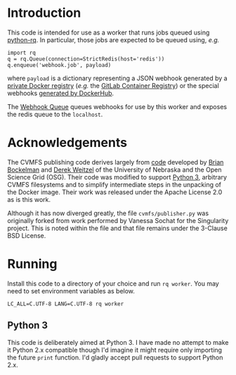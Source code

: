 # Introduction

This code is intended for use as a worker that runs jobs queued using
[python-rq](http://python-rq.org/). In particular, those jobs are expected to be
queued using, _e.g._
```
import rq
q = rq.Queue(connection=StrictRedis(host='redis'))
q.enqueue('webhook.job', payload)
```
where `payload` is a dictionary representing a JSON webhook generated by a
[private Docker registry](https://docs.docker.com/registry/notifications/)
(_e.g._ the [GitLab Container Registry](https://docs.gitlab.com/ce/user/project/container_registry.html))
or the special webhooks [generated by DockerHub](https://docs.docker.com/docker-hub/webhooks).

The [Webhook Queue](https://github.com/lscsoft/webhook-queue) queues webhooks
for use by this worker and exposes the redis queue to the `localhost`.

# Acknowledgements

The CVMFS publishing code derives largely from
[code](https://github.com/opensciencegrid/cvmfs-singularity-sync/) developed by
[Brian Bockelman](https://github.com/bbockelm) and
[Derek Weitzel](https://djw8605.github.io/) of the University of Nebraska and
the Open Science Grid (OSG). Their code was modified to support
[Python 3](#python-3), arbitrary CVMFS filesystems and to simplify intermediate
steps in the unpacking of the Docker image. Their work was released under the
Apache License 2.0 as is this work.

Although it has now diverged greatly, the file `cvmfs/publisher.py` was
originally forked from work performed by Vanessa Sochat for the Singularity
project. This is noted within the file and that file remains under the 3-Clause
BSD License.

# Running
Install this code to a directory of your choice and run `rq worker`. You may
need to set environment variables as below.
```
LC_ALL=C.UTF-8 LANG=C.UTF-8 rq worker
```

## Python 3
This code is deliberately aimed at Python 3. I have made no attempt to make it
Python 2.x compatible though I'd imagine it might require only importing the
future `print` function. I'd gladly accept pull requests to support Python 2.x.
